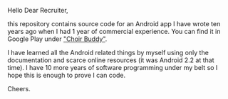 
Hello Dear Recruiter,

this repository contains source code for an Android app I have wrote ten years ago when I had 1 year of commercial experience.
You can find it in Google Play under ["Choir Buddy"](https://play.google.com/store/apps/details?id=pl.waw.echo.choirbuddy).

I have learned all the Android related things by myself using only the documentation and scarce online resources (it was Android 2.2 at that time).
I have 10 more years of software programming under my belt so I hope this is enough to prove I can code.

Cheers.

